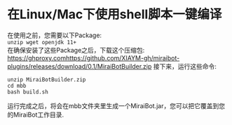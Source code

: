# 在Linux/Mac下使用shell脚本一键编译
在使用之前，您需要以下Package:<br>
`unzip wget openjdk 11+`<br>
在确保安装了这些Package之后，下载这个压缩包:<br>
https://ghproxy.comhttps://github.com/XIAYM-gh/miraibot-plugins/releases/download/0.1/MiraiBotBuilder.zip
接下来，运行这些命令:
```shell
unzip MiraiBotBuilder.zip
cd mbb
bash build.sh
```
运行完成之后，将会在mbb文件夹里生成一个MiraiBot.jar，您可以把它覆盖到您的MiraiBot工作目录.
